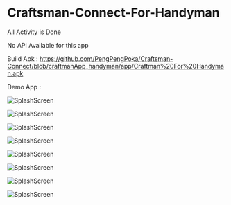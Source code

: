 # Craftsman-Connect-For-Handyman
All Activity is Done

No API Available for this app

Build Apk :
https://github.com/PengPengPoka/Craftsman-Connect/blob/craftmanApp_handyman/app/Craftman%20For%20Handyman.apk

Demo App :

![SplashScreen](https://github.com/Lamz16/craftmanHandyman/blob/master/images/1.jpg)


![SplashScreen](https://github.com/Lamz16/craftmanHandyman/blob/master/images/7.jpg)


![SplashScreen](https://github.com/Lamz16/craftmanHandyman/blob/master/images/8.jpg)


![SplashScreen](https://github.com/Lamz16/craftmanHandyman/blob/master/images/2.jpg)


![SplashScreen](https://github.com/Lamz16/craftmanHandyman/blob/master/images/3.jpg)


![SplashScreen](https://github.com/Lamz16/craftmanHandyman/blob/master/images/4.jpg)


![SplashScreen](https://github.com/Lamz16/craftmanHandyman/blob/master/images/5.jpg)


![SplashScreen](https://github.com/Lamz16/craftmanHandyman/blob/master/images/6.jpg)

